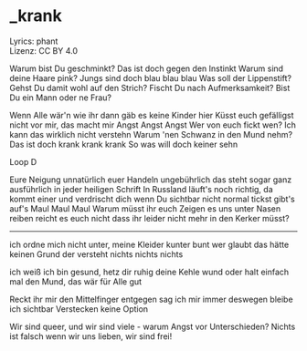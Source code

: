 # _krank

Lyrics: phant  
Lizenz: CC BY 4.0

Warum bist Du geschminkt? Das ist doch gegen den Instinkt
Warum sind deine Haare pink? Jungs sind doch blau blau blau
Was soll der Lippenstift? Gehst Du damit wohl auf den Strich?
Fischt Du nach Aufmerksamkeit? Bist Du ein Mann oder ne Frau?

Wenn Alle wär'n wie ihr dann gäb es keine Kinder hier
Küsst euch gefälligst nicht vor mir, das macht mir Angst Angst Angst
Wer von euch fickt wen? Ich kann das wirklich nicht verstehn
Warum 'nen Schwanz in den Mund nehm? Das ist doch krank krank krank
So was will doch keiner sehn

Loop D

Eure Neigung unnatürlich euer Handeln ungebührlich
das steht sogar ganz ausführlich in jeder heiligen Schrift
In Russland läuft's noch richtig, da kommt einer und verdrischt dich
wenn Du sichtbar nicht normal tickst gibt's auf's Maul Maul Maul
Warum müsst ihr euch Zeigen es uns unter Nasen reiben
reicht es euch nicht dass ihr leider nicht mehr in den Kerker müsst?


------------------


ich ordne mich nicht unter, meine Kleider kunter bunt wer
glaubt das hätte keinen Grund der versteht nichts nichts nichts

ich weiß ich bin gesund, hetz dir ruhig deine Kehle wund
oder halt einfach mal den Mund, das wär für Alle gut

Reckt ihr mir den Mittelfinger entgegen sag ich mir immer
deswegen bleibe ich sichtbar Verstecken keine Option

Wir sind queer, und wir sind viele - warum Angst vor Unterschieden?
Nichts ist falsch wenn wir uns lieben, wir sind frei!

